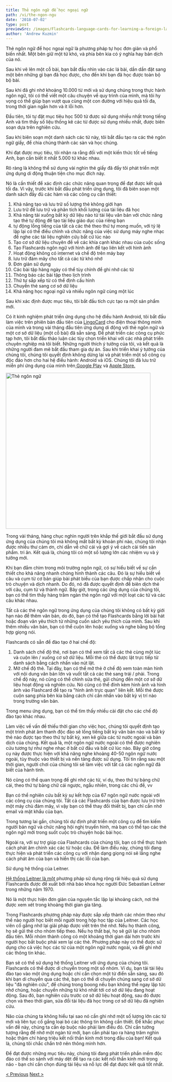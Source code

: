```yaml
---
title: Thẻ ngôn ngữ để học ngoại ngữ
path: /vi/the-ngon-ngu
date: '2018-07-02'
type: post
previewSrc: /images/Flashcards-language-cards-for-learning-a-foreign-language.-The-best-method-of-memorizing-words.jpg
author: 'Andrew Kuzmin'
---
```


Thẻ ngôn ngữ để học ngoại ngữ là phương pháp tự học đơn giản và phổ biến nhất. Một bên giữ một từ khó, và phía bên kia có ý nghĩa hay bản dịch của nó.

Sau khi vẽ lên một cỗ bài, bạn bắt đầu nhìn vào các lá bài, dần dần đặt sang một bên những gì bạn đã học được, cho đến khi bạn đã học được toàn bộ bộ bài.

Sau khi đã ghi nhớ khoảng 10.000 từ mới và sử dụng chúng trong thực hành ngôn ngữ, tôi có thể viết một câu chuyện về quy trình của mình, mà tôi hy vọng có thể giúp bạn vượt qua cùng một con đường với hiệu quả tối đa, trong thời gian ngắn hơn và ít lỗi hơn.

Đầu tiên, tôi tự đặt mục tiêu học 500 từ được sử dụng nhiều nhất trong tiếng Anh và tìm thấy số liệu thống kê các từ được sử dụng nhiều nhất, được biên soạn dựa trên nghiên cứu.

Sau khi biên soạn một danh sách các từ này, tôi bắt đầu tạo ra các thẻ ngôn ngữ giấy, để chia chúng thành các sàn và học chúng.

Khi đạt được mục tiêu, tôi nhận ra rằng đối với một kiến ​​thức tốt về tiếng Anh, bạn cần biết ít nhất 5.000 từ khác nhau.

Rõ ràng là không thể sử dụng vài nghìn thẻ giấy đã đẩy tôi phát triển một ứng dụng di động thuận tiện cho mục đích này.

Nó là cần thiết để xác định các chức năng quan trọng để đạt được kết quả tối đa. Vì vậy, trước khi bắt đầu phát triển ứng dụng, tôi đã biên soạn một danh sách đầy đủ các hàm và các công cụ cần thiết:

1. Khả năng tạo và lưu trữ số lượng thẻ không giới hạn
2. Lưu trữ để lưu trữ và phân tích khối lượng của tài liệu đã học
3. Khả năng tải xuống bất kỳ dữ liệu nào từ tài liệu văn bản với chức năng tạo thẻ tự động để tạo tài liệu giáo dục của riêng bạn
4. tự động lồng tiếng của tất cả các thẻ theo thứ tự mong muốn, với tỷ lệ lặp lại có thể điều chỉnh và chức năng của việc sử dụng máy nghe nhạc để nghe các tài liệu nghiên cứu bất cứ lúc nào
5. Tạo cơ sở dữ liệu chuyên đề về các khía cạnh khác nhau của cuộc sống
6. Tạo Flashcards ngôn ngữ với hình ảnh để tạo liên kết với hình ảnh
7. Hoạt động không có internet và chế độ trên máy bay
8. lưu trữ đám mây cho tất cả các từ khó nhớ
9. Đơn giản sử dụng
10. Các bài tập hàng ngày có thể tùy chỉnh để ghi nhớ các từ
11. Thông báo các bài tập theo lịch trình
12. Thứ tự sắp xếp từ có thể định cấu hình
13. Chuyển thẻ sang cơ sở dữ liệu
14. Khả năng học ngoại ngữ và nhiều ngôn ngữ cùng một lúc

Sau khi xác định được mục tiêu, tôi bắt đầu tích cực tạo ra một sản phẩm mới.

Có ít kinh nghiệm phát triển ứng dụng cho hệ điều hành Android, tôi bắt đầu làm việc trên phiên bản đầu tiên của <a href="https://lingocard.com" target="_blank" rel="noopener">LingoCard</a> cho điện thoại thông minh của mình và trong vài tháng đầu tiên ứng dụng di động với thẻ ngôn ngữ và một cơ sở dữ liệu (một cỗ bài) đã sẵn sàng. Để phát triển các công cụ phức tạp hơn, tôi bắt đầu thảo luận các tùy chọn triển khai với các nhà phát triển chuyên nghiệp mà tôi biết. Những người thích ý tưởng của tôi, và kết quả là những người đam mê bắt đầu tham gia dự án. Sau khi triển khai ý tưởng của chúng tôi, chúng tôi quyết định không dừng lại và phát triển một số công cụ độc đáo hơn cho hai hệ điều hành: Android và iOS. Chúng tôi đã lưu trữ miễn phí ứng dụng của mình trên<a href="https://play.google.com/store/apps/details?id=com.lingocard.lingocard" target="_blank" rel="noopener"> Google Play</a> và <a href="https://itunes.apple.com/us/app/lingocard/id1217076835?mt=8" target="_blank" rel="noopener">Apple Store.</a>

<img class="aligncenter wp-image-7109" src="../images/2018/05/LingoCard-play.png" alt="Thẻ ngôn ngữ" width="453" height="487" />

Trong vài tháng, hàng chục nghìn người trên khắp thế giới bắt đầu sử dụng ứng dụng của chúng tôi mà không mất bất kỳ khoản phí nào, chúng tôi nhận được nhiều thư cảm ơn, chỉ dẫn về chữ cái và gợi ý về cách cải tiến sản phẩm. tri ân. Kết quả là, chúng tôi có một số lượng lớn các nhiệm vụ và ý tưởng mới.

Khi bạn đắm chìm trong môi trường ngôn ngữ, có sự hiểu biết về sự cần thiết cho khả năng nhanh chóng hình thành các câu. Đó là sự hiểu biết về câu và cụm từ cơ bản giúp bài phát biểu của bạn được chấp nhận cho cuộc trò chuyện và dịch nhanh. Do đó, nó đã được quyết định để biên dịch thẻ với câu, cụm từ và thành ngữ. Bây giờ, trong các ứng dụng của chúng tôi, bạn có thể tìm thấy hàng trăm ngàn thẻ ngôn ngữ với một loạt các từ và các câu khác nhau.

Tất cả các thẻ ngôn ngữ trong ứng dụng của chúng tôi không có bất kỳ giới hạn nào để thêm văn bản, do đó, bạn có thể tạo Flashcards bằng lời bài hát hoặc đoạn văn yêu thích từ những cuốn sách yêu thích của mình. Sau khi thêm nhiều văn bản, bạn có thể cuộn lên hoặc xuống và nghe bằng bộ tổng hợp giọng nói.

Flashcards có sẵn để đào tạo ở hai chế độ:

1. Danh sách chế độ thẻ, nơi bạn có thể xem tất cả các thẻ cùng một lúc và cuộn lên / xuống cơ sở dữ liệu. Mỗi thẻ có thể được lật trực tiếp từ danh sách bằng cách nhấn vào nút lật.
2. Mở chế độ thẻ. Tại đây, bạn có thể mở thẻ ở chế độ xem toàn màn hình với nội dung văn bản lớn và vuốt tất cả các thẻ sang trái / phải. Trong chế độ này, nó cũng có thể chỉnh sửa thẻ, gửi chúng đến một cơ sở dữ liệu hoạt động và nghiên cứu. Nó cũng có thể đính kèm hình ảnh và hình ảnh vào Flashcard để tạo ra "hình ảnh trực quan" liên kết. Mỗi thẻ được cuộn sang phía bên kia bằng cách chỉ cần nhấn vào bất kỳ vị trí nào trong trường văn bản.

Trong menu ứng dụng, bạn có thể tìm thấy nhiều cài đặt cho các chế độ đào tạo khác nhau.

Làm việc về vấn đề thiếu thời gian cho việc học, chúng tôi quyết định tạo một trình phát âm thanh độc đáo sẽ lồng tiếng bất kỳ văn bản nào và bất kỳ thẻ nào được tạo theo thứ tự bất kỳ, xen kẽ giữa các từ nước ngoài và bản dịch của chúng. Kết quả là, một ngôn ngữ nước ngoài có thể được nghiên cứu tương tự như nghe nhạc ở bất cứ đâu và bất cứ lúc nào. Bây giờ công cụ này được thực hiện với khả năng nghe khoảng 40-50 ngôn ngữ nước ngoài, tùy thuộc vào thiết bị và nền tảng được sử dụng. Tôi tin rằng sau một thời gian, người chơi của chúng tôi sẽ làm việc với tất cả các ngôn ngữ đã biết của hành tinh.

Nó cũng có thể quan trọng để ghi nhớ các từ, ví dụ, theo thứ tự bảng chữ cái, theo thứ tự bảng chữ cái ngược, ngẫu nhiên, trong các chủ đề, vv

Bạn có thể nghiên cứu bất kỳ sự kết hợp của 67 ngôn ngữ nước ngoài với các công cụ của chúng tôi. Tất cả các Flashcards của bạn được lưu trữ trên một máy chủ đám mây, vì vậy bạn có thể thay đổi thiết bị, bạn chỉ cần nhớ email và mật khẩu của bạn.

Trong tương lai gần, chúng tôi dự định phát triển một công cụ để tìm kiếm người bản ngữ và chức năng hội nghị truyền hình, mà bạn có thể tạo các thẻ ngôn ngữ mới trong suốt cuộc trò chuyện hoặc bài học.

Ngoài ra, với sự trợ giúp của Flashcards của chúng tôi, bạn có thể thực hành cách phát âm chính xác các từ hoặc câu. Để làm điều này, chúng tôi đang thực hiện và phát triển các công cụ với nhận dạng giọng nói sẽ lắng nghe cách phát âm của bạn và hiển thị các lỗi của bạn.

Sử dụng hệ thống của Leitner.

<a href="https://en.wikipedia.org/wiki/Leitner_system" target="_blank" rel="noopener">Hệ thống Leitner là một</a> phương pháp sử dụng rộng rãi hiệu quả sử dụng Flashcards được đề xuất bởi nhà báo khoa học người Đức Sebastian Leitner trong những năm 1970.

Nó là một thực hiện đơn giản của nguyên tắc lặp lại khoảng cách, nơi thẻ được xem xét trong khoảng thời gian gia tăng.

Trong Flashcards phương pháp này được sắp xếp thành các nhóm theo như thế nào người học biết mỗi người trong hộp học tập của Leitner. Các học viên cố gắng nhớ lại giải pháp được viết trên thẻ nhớ. Nếu họ thành công, họ sẽ gửi thẻ cho nhóm tiếp theo. Nếu họ thất bại, họ sẽ gửi lại cho nhóm đầu tiên. Mỗi nhóm thành công có một khoảng thời gian dài hơn trước khi người học bắt buộc phải xem lại các thẻ. Phương pháp này có thể được sử dụng cho cả việc học các từ của một ngôn ngữ nước ngoài, và để ghi nhớ các thông tin khác.

Bạn sẽ có thể sử dụng hệ thống Leitner với ứng dụng của chúng tôi. Flashcards có thể được di chuyển trong một số nhóm. Ví dụ, bạn tải tài liệu đào tạo vào một ứng dụng hoặc chỉ cần chọn một từ điển sẵn sàng, sau đó khi bạn di chuyển qua các thẻ, bạn có thể di chuyển chúng sang cơ sở dữ liệu "đã nghiên cứu", để chúng trong boong nếu bạn không thể ngay lập tức nhớ chúng, hoặc chuyển những từ khó nhất tới cơ sở dữ liệu đang hoạt động. Sau đó, bạn nghiên cứu trước cơ sở dữ liệu hoạt động, sau đó được chọn và theo thời gian, sửa đổi tài liệu đã học trong cơ sở dữ liệu đã nghiên cứu.

Não của chúng ta không hiểu tại sao nó cần ghi nhớ một số lượng lớn các từ mới và liên tục cố gắng loại bỏ các thông tin không cần thiết. Để khắc phục vấn đề này, chúng ta cần ép buộc não phải làm điều đó. Chỉ cần tưởng tượng rằng để nhớ một ngàn từ mới, bạn cần phải tạo ra hàng trăm nghìn hoặc thậm chí hàng triệu kết nối thần kinh mới trong đầu của bạn! Kết quả là, chúng tôi chắc chắn trở nên thông minh hơn.

Để đạt được những mục tiêu này, chúng tôi đang phát triển phần mềm độc đáo có thể so sánh với máy dệt để tạo ra các kết nối thần kinh mới trong não - bạn chỉ cần chọn đúng tài liệu và nỗ lực để đạt được kết quả tốt nhất.

<a href="/vi/lam-nao-de-hoc-tieng-anh-nhanh">< Previous</a> <a href="/vi/cai-thien-von-tu-vung">Next ></a>
